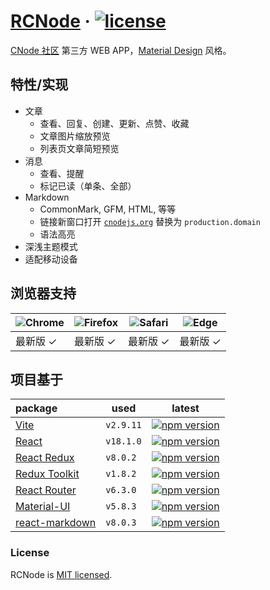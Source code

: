 # [RCNode][project-url] &middot; [![license][license-mit-img]][license-text]

[project-url]: https://fansaly.github.io/RCNode
[license-text]: https://github.com/Fansaly/RCNode/blob/HEAD/LICENSE
[license-mit-img]: https://img.shields.io/badge/license-MIT-blue.svg

[CNode 社区][url-cnode] 第三方 WEB APP，[Material Design][url-material-design] 风格。

[url-cnode]: https://cnodejs.org
[url-material-design]: https://material.io/design/introduction

## 特性/实现
- 文章
  - 查看、回复、创建、更新、点赞、收藏
  - 文章图片缩放预览
  - 列表页文章简短预览
- 消息
  - 查看、提醒
  - 标记已读（单条、全部）
- Markdown
  - CommonMark, GFM, HTML, 等等
  - 链接新窗口打开 [`cnodejs.org`][url-cnode] 替换为 `production.domain`
  - 语法高亮
- 深浅主题模式
- 适配移动设备

## 浏览器支持
| ![Chrome][browser-chrome] | ![Firefox][browser-firefox] | ![Safari][browser-safari] | ![Edge][browser-edge] |
| --- | --- | --- | --- |
| 最新版 ✓ | 最新版 ✓ | 最新版 ✓ | 最新版 ✓ |

[browser-chrome]: https://raw.githubusercontent.com/alrra/browser-logos/main/src/chrome/chrome_48x48.png
[browser-firefox]: https://raw.githubusercontent.com/alrra/browser-logos/main/src/firefox/firefox_48x48.png
[browser-safari]: https://raw.githubusercontent.com/alrra/browser-logos/main/src/safari/safari_48x48.png
[browser-edge]: https://raw.githubusercontent.com/alrra/browser-logos/main/src/edge/edge_48x48.png

## 项目基于
| package | used | latest |
| :--- | --- | --- |
| [Vite][vite-github] | `v2.9.11` | [![npm version][vite-npm-version]][vite-npm-package] |
| [React][react-github] | `v18.1.0` | [![npm version][react-npm-version]][react-npm-package] |
| [React Redux][react-redux-github] | `v8.0.2` | [![npm version][react-redux-npm-version]][react-redux-npm-package] |
| [Redux Toolkit][redux-toolkit-github] | `v1.8.2` | [![npm version][redux-toolkit-npm-version]][redux-toolkit-npm-package] |
| [React Router][react-router-github] | `v6.3.0` | [![npm version][react-router-npm-version]][react-router-npm-package] |
| [Material-UI][material-ui-github] | `v5.8.3` | [![npm version][material-ui-npm-version]][material-ui-npm-package] |
| [react-markdown][react-markdown-github] | `v8.0.3` | [![npm version][react-markdown-npm-version]][react-markdown-npm-package] |

[vite-github]: https://github.com/vitejs/vite
[vite-npm-version]: https://img.shields.io/npm/v/vite.svg
[vite-npm-package]: https://npmjs.com/package/vite

[react-github]: https://github.com/facebook/react
[react-npm-version]: https://img.shields.io/npm/v/react.svg
[react-npm-package]: https://npmjs.com/package/react

[react-redux-github]: https://github.com/reduxjs/react-redux
[react-redux-npm-version]: https://img.shields.io/npm/v/react-redux.svg
[react-redux-npm-package]: https://npmjs.com/package/react-redux

[redux-toolkit-github]: https://github.com/reduxjs/redux-toolkit
[redux-toolkit-npm-version]: https://img.shields.io/npm/v/@reduxjs/toolkit.svg
[redux-toolkit-npm-package]: https://npmjs.com/package/@reduxjs/toolkit

[react-router-github]: https://github.com/remix-run/react-router
[react-router-npm-version]: https://img.shields.io/npm/v/react-router-dom.svg
[react-router-npm-package]: https://npmjs.com/package/react-router-dom

[material-ui-github]: https://github.com/mui/material-ui
[material-ui-npm-version]: https://img.shields.io/npm/v/@mui/material.svg
[material-ui-npm-package]: https://npmjs.com/package/@mui/material

[react-markdown-github]: https://github.com/remarkjs/react-markdown
[react-markdown-npm-version]: https://img.shields.io/npm/v/react-markdown.svg
[react-markdown-npm-package]: https://npmjs.com/package/react-markdown

### License

RCNode is [MIT licensed][license-text].